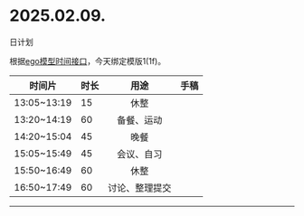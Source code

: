 # 2025.02.09.
日计划

根据[ego模型时间接口](https://gitee.com/hyg/blog/blob/master/timeflow.md)，今天绑定模版1(1f)。

| 时间片 | 时长 | 用途 | 手稿 |
| --- | --- | :---: | --- |
| 13:05~13:19 | 15 | 休整 |  |
| 13:20~14:19 | 60 | 备餐、运动 |  |
| 14:20~15:04 | 45 | 晚餐 |  |
| 15:05~15:49 | 45 | 会议、自习 |  |
| 15:50~16:49 | 60 | 休整 |  |
| 16:50~17:49 | 60 | 讨论、整理提交 |  |

---

